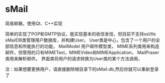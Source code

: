 # sMail
简易邮箱，使用Qt、C++实现

简单的实现了POP和SMTP协议，能实现基本的收信发信，但目前不支持ssl/tls
sMailDB类管理用户数据库，并构建User。
User类是中心，包含了一个用户的全部信息和所能执行的功能，
MailModel 用户邮件模型类，
MIME系列类用来构造邮件，但管用的只有MIMEText，MIMEVideo和MIMEApplication，
MailPraser类用来解析邮件。
界面类将用户的请求转换为User类的某个方法调用，

注：如果想要更换用户，请直接删除根目录下的sMail.db,然后你就可以重新登录了
